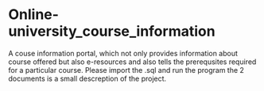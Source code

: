 # Online-university_course_information
A couse information portal, which not only provides information about course offered but also e-resources and also tells the prerequsites required for a particular course. 
Please import the .sql and run the program
the 2 documents is a small descreption of the project.

